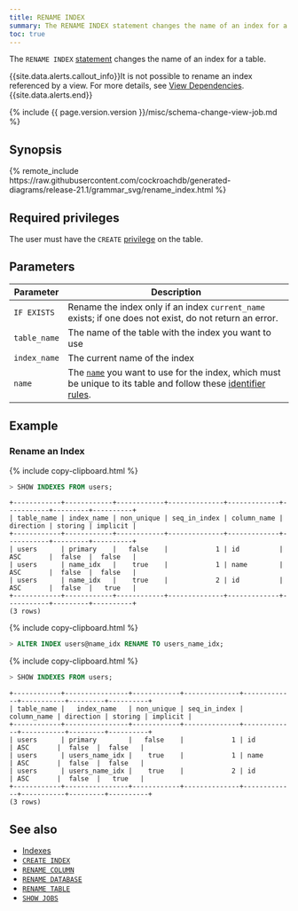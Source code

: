 ```yaml
---
title: RENAME INDEX
summary: The RENAME INDEX statement changes the name of an index for a table.
toc: true
---
```


The `RENAME INDEX` [statement](sql-statements.html) changes the name of an index for a table.

{{site.data.alerts.callout_info}}It is not possible to rename an index referenced by a view. For more details, see <a href="views.html#view-dependencies">View Dependencies</a>.{{site.data.alerts.end}}

{% include {{ page.version.version }}/misc/schema-change-view-job.md %}

## Synopsis

<div>
{% remote_include https://raw.githubusercontent.com/cockroachdb/generated-diagrams/release-21.1/grammar_svg/rename_index.html %}
</div>

## Required privileges

The user must have the `CREATE` [privilege](authorization.html#assign-privileges) on the table.

## Parameters

 Parameter | Description
-----------|-------------
 `IF EXISTS` | Rename the index only if an index `current_name` exists; if one does not exist, do not return an error.
 `table_name` | The name of the table with the index you want to use
 `index_name` | The current name of the index
 `name` | The [`name`](sql-grammar.html#name) you want to use for the index, which must be unique to its table and follow these [identifier rules](keywords-and-identifiers.html#identifiers).

## Example

### Rename an Index

{% include copy-clipboard.html %}
~~~ sql
> SHOW INDEXES FROM users;
~~~

~~~
+------------+------------+------------+--------------+-------------+-----------+---------+----------+
| table_name | index_name | non_unique | seq_in_index | column_name | direction | storing | implicit |
+------------+------------+------------+--------------+-------------+-----------+---------+----------+
| users      | primary    |   false    |            1 | id          | ASC       |  false  |  false   |
| users      | name_idx   |    true    |            1 | name        | ASC       |  false  |  false   |
| users      | name_idx   |    true    |            2 | id          | ASC       |  false  |   true   |
+------------+------------+------------+--------------+-------------+-----------+---------+----------+
(3 rows)
~~~

{% include copy-clipboard.html %}
~~~ sql
> ALTER INDEX users@name_idx RENAME TO users_name_idx;
~~~

{% include copy-clipboard.html %}
~~~ sql
> SHOW INDEXES FROM users;
~~~

~~~
+------------+----------------+------------+--------------+-------------+-----------+---------+----------+
| table_name |   index_name   | non_unique | seq_in_index | column_name | direction | storing | implicit |
+------------+----------------+------------+--------------+-------------+-----------+---------+----------+
| users      | primary        |   false    |            1 | id          | ASC       |  false  |  false   |
| users      | users_name_idx |    true    |            1 | name        | ASC       |  false  |  false   |
| users      | users_name_idx |    true    |            2 | id          | ASC       |  false  |   true   |
+------------+----------------+------------+--------------+-------------+-----------+---------+----------+
(3 rows)
~~~

## See also

- [Indexes](indexes.html)
- [`CREATE INDEX`](create-index.html)
- [`RENAME COLUMN`](rename-column.html)
- [`RENAME DATABASE`](rename-database.html)
- [`RENAME TABLE`](rename-table.html)
- [`SHOW JOBS`](show-jobs.html)
